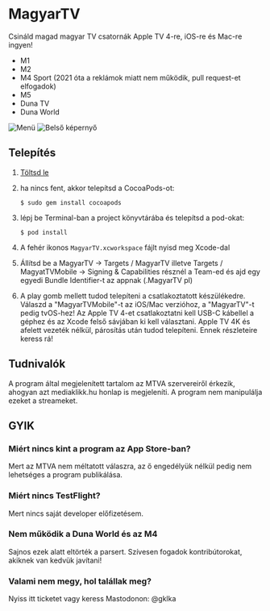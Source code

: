 # MagyarTV

Csináld magad magyar TV csatornák Apple TV 4-re, iOS-re és Mac-re ingyen!

* M1
* M2
* M4 Sport (2021 óta a reklámok miatt nem működik, pull request-et elfogadok)
* M5
* Duna TV
* Duna World

![Menü](Doc/1.png)
![Belső képernyő](Doc/2.png)


## Telepítés

1. [Töltsd le](https://github.com/gklka/MagyarTV/archive/master.zip)
2. ha nincs fent, akkor telepítsd a CocoaPods-ot:

	```
	$ sudo gem install cocoapods
	```

3. lépj be Terminal-ban a project könyvtárába és telepítsd a pod-okat:

	```
	$ pod install
	```

4. A fehér ikonos `MagyarTV.xcworkspace` fájlt nyisd meg Xcode-dal

5. Állítsd be a MagyarTV → Targets / MagyarTV illetve Targets / MagyatTVMobile → Signing & Capabilities résznél a Team-ed és ajd egy egyedi Bundle Identifier-t az appnak (<tedomained>.MagyarTV pl)

6. A play gomb mellett tudod telepíteni a csatlakoztatott készülékedre. Válaszd a "MagyarTVMobile"-t az iOS/Mac verzióhoz, a "MagyarTV"-t pedig tvOS-hez! Az Apple TV 4-et csatlakoztatni kell USB-C kábellel a géphez és az Xcode felső sávjában ki kell választani. Apple TV 4K és afelett vezeték nélkül, párosítás után tudod telepíteni. Ennek részleteire keress rá!

## Tudnivalók

A program által megjelenített tartalom az MTVA szervereiről érkezik, ahogyan azt mediaklikk.hu honlap is megjeleníti. A program nem manipulálja ezeket a streameket.

## GYIK

### Miért nincs kint a program az App Store-ban?

Mert az MTVA nem méltatott válaszra, az ő engedélyük nélkül pedig nem lehetséges a program publikálása.

### Miért nincs TestFlight?

Mert nincs saját developer előfizetésem.

### Nem működik a Duna World és az M4

Sajnos ezek alatt eltörték a parsert. Szívesen fogadok kontribútorokat, akiknek van kedvük javítani!

### Valami nem megy, hol talállak meg?

Nyiss itt ticketet vagy keress Mastodonon: @gklka

